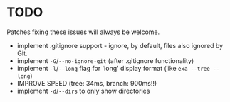 # TODO
Patches fixing these issues will always be welcome.

- implement .gitignore support - ignore, by default, files also ignored by Git.
- implement `-G`/`--no-ignore-git` (after .gitignore functionality)
- implement `-l`/`--long` flag for 'long' display format (like `exa --tree --long`)
- IMPROVE SPEED (tree: 34ms, branch: 900ms!!)
- implement `-d`/`--dirs` to only show directories
